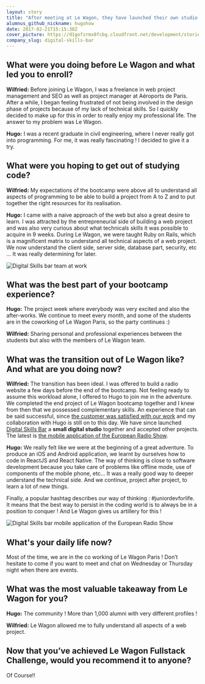 ```yaml
---
layout: story
title: "After meeting at Le Wagon, they have launched their own studio: Digital Skills Bar"
alumnus_github_nickname: hugohow
date: 2017-02-21T15:15:38Z
cover_picture: https://d1gofzrmx0fcbg.cloudfront.net/development/stories/pictures/000/000/009/cover/hugo_wilfried_1.jpg?1487690137
company_slug: digital-skills-bar
---
```


## What were you doing before Le Wagon and what led you to enroll?

**Wilfried:** Before joining Le Wagon, I was a freelance in web project management and SEO as well as project manager at Aéroports de Paris. After a while, I began feeling frustrated of not being involved in the design phase of projects because of my lack of technical skills. So I quickly decided to make up for this in order to really enjoy my professional life. The answer to my problem was Le Wagon.

**Hugo:** I was a recent graduate in civil engineering, where I never really got into programming. For me, it was really fascinating ! I decided to give it a try.

## What were you hoping to get out of studying code?

**Wilfried:** My expectations of the bootcamp were above all to understand all aspects of programming to be able to build a project from A to Z and to put together the right resources for its realisation.

**Hugo:** I came with a naive approach of the web but also a great desire to learn. I was attracted by the entrepreneurial side of building a web project and was also very curious about what technicals skills it was possible to acquire in 9 weeks. During Le Wagon, we were taught Ruby on Rails, which is a magnificent matrix to understand all technical aspects of a web project. We now understand the client side, server side, database part, security, etc … It was really determining for later.

<p><img src="https://raw.githubusercontent.com/lewagon/www-images/master/testimonials/hugowilfried/hugo_wilfried_2.jpg" alt="Digital Skills bar team at work"></p>

## What was the best part of your bootcamp experience?

**Hugo:** The project week where everybody was very excited and also the after-works. We continue to meet every month, and some of the students are in the coworking of Le Wagon Paris, so the party continues :)

**Wilfried:** Sharing personal and professional experiences between the students but also with the members of Le Wagon team.

## What was the transition out of Le Wagon like? And what are you doing now?

**Wilfried:** The transition has been ideal. I was offered to build a radio website a few days before the end of the bootcamp. Not feeling ready to assume this workload alone, I offered to Hugo to join me in the adventure. We completed the end project of Le Wagon bootcamp together and I knew from then that we possessed complementary skills. An experience that can be said successful, since [the customer was satisfied with our work](http://tropiquesfm.herokuapp.com/) and my collaboration with Hugo is still on to this day. We have since launched [Digital Skills Bar](http://www.digitalskillsbar.com/realisations.html) a **small digital studio** together and accepted other projects. The latest is [the mobile application of the European Radio Show](https://itunes.apple.com/us/app/salonradio/id1192327627?l=fr&ls=1&mt=8).

**Hugo:** We really felt like we were at the beginning of a great adventure. To produce an iOS and Android application, we learnt by ourselves how to code in ReactJS and React Native. The way of thinking is close to software development because you take care of problems like offline mode, use of components of the mobile phone, etc... It was a really good way to deeper understand the technical side. And we continue, project after project, to learn a lot of new things.

Finally, a popular hashtag describes our way of thinking : #juniordevforlife. It means that the best way to persist in the coding world is to always be in a position to conquer ! And Le Wagon gives us artillery for this !

<p><img src="https://raw.githubusercontent.com/lewagon/www-images/master/testimonials/hugowilfried/hugo_wilfried_3.jpg" alt="Digital Skills bar mobile application of the European Radio Show"></p>

## What's your daily life now?

Most of the time, we are in the co working of Le Wagon Paris ! Don’t hesitate to come if you want to meet and chat on Wednesday or Thursday night when there are events.

## What was the most valuable takeaway from Le Wagon for you?

**Hugo:** The community ! More than 1,000 alumni with very different profiles !

**Wilfried:** Le Wagon allowed me to fully understand all aspects of a web project.

## Now that you’ve achieved Le Wagon Fullstack Challenge, would you recommend it to anyone?

Of Course!!

